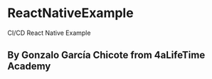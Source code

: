 # ReactNativeExample
CI/CD React Native Example

## By Gonzalo García Chicote from 4aLifeTime Academy
